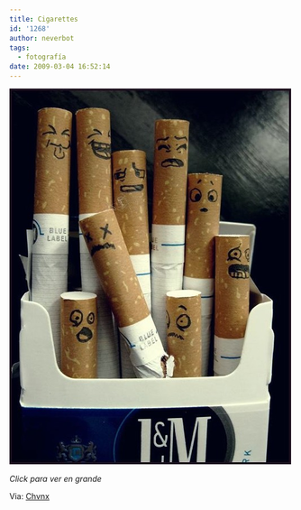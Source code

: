```yaml
---
title: Cigarettes
id: '1268'
author: neverbot
tags:
  - fotografía
date: 2009-03-04 16:52:14
---
```


[![Cigarettes](./cigarettes/cigarettes.jpg "Cigarettes")](./cigarettes/cigarettes.jpg)

_Click para ver en grande_

Via: [Chvnx](http://chvnx.com/post/82037774/cigarettes)